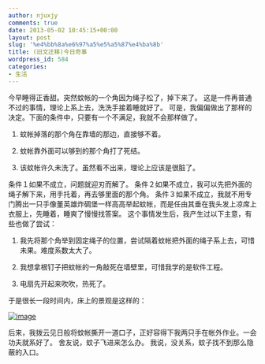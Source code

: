 ```yaml
---
author: njuxjy
comments: true
date: 2013-05-02 10:45:15+00:00
layout: post
slug: '%e4%bb%8a%e6%97%a5%e5%a5%87%e4%ba%8b'
title: (旧文迁移)今日奇事
wordpress_id: 584
categories:
- 生活
---
```


今早睡得正香甜。突然蚊帐的一个角因为绳子松了，掉下来了。
这是一件再普通不过的事情，理论上系上去，洗洗手接着睡就好了。
可是，我偏偏做出了那样的决定。下面的条件中，只要有一个不满足，我就不会那样做了。



	
  1. 蚊帐掉落的那个角在靠墙的那边，直接够不着。

	
  2. 蚊帐靠外面可以够到的那个角打了死结。

	
  3. 该蚊帐许久未洗了。虽然看不出来，理论上应该是很脏了。


条件１如果不成立，问题就迎刃而解了。
条件２如果不成立，我可以先把外面的绳子解下来，用手托着，再去够里面的那个角。
条件３如果不成立，我就不用专门腾出一只手像董英雄炸碉堡一样高高举起蚊帐，而是任由其垂在我头发上凉席上衣服上，先睡着，睡爽了慢慢找答案。
这个事情发生后，我产生过以下主意，有些也做了尝试：

	
  1. 我先将那个角举到固定绳子的位置，尝试隔着蚊帐把外面的绳子系上去，可惜未果。难度系数太大了。

	
  2. 我想拿根钉子把蚊帐的一角敲死在墙壁里，可惜我学的是软件工程。

	
  3. 电扇先开起来吹吹，热死了。


于是很长一段时间内，床上的景观是这样的：

[![image](http://www.xiaojiayi.com/wp-content/uploads/2013/05/image_thumb.png)](http://www.xiaojiayi.com/wp-content/uploads/2013/05/image.png)

后来，我拨云见日般将蚊帐撕开一道口子，正好容得下我两只手在帐外作业。一会功夫就系好了。
舍友说，蚊子飞进来怎么办。
我说，没关系，蚊子找不到那么隐蔽的入口。
